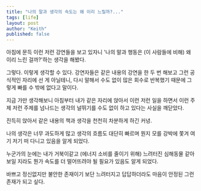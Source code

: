 ```yaml
---
title: "나의 말과 생각의 속도는 왜 이리 느릴까?..."
tags: [life]
layout: post
author: "Keith"
published: false
---
```


아침에 문득 이런 저런 강연들을 보고 있자니 '나의 말과 행동은 (이 사람들에 비해) 왜 이리 느린 걸까?'하는 생각을 해봤다.

그렇다. 이렇게 생각할 수 있다. 강연자들은 같은 내용의 강연을 한 두 번 해보고 그런 공식적인 자리에 선 게 아닐테니, 다시 말해서 수도 없이 많은 회수로 반복했기 때문에 그렇게 빠를 수 밖에 없다고 말이다.

지금 가만 생각해보니 아침부터 내가 같은 자리에 앉아서 이런 저런 일을 하면서 이런 주제 저런 주제를 넘나드는 생각의 널뛰기를 수도 없이 하고 있다는 사실을 깨닫았다.

진득히 앉아서 같은 내용의 책과 생각을 천천히 차분하게 하긴 커녕.

나의 생각은 너무 과도하게 많고 생각의 흐름도 대단히 빠르며 뭔지 모를 강박에 쫓겨 여기 저기 떠 다니고 있음을 알게 되었다. 

누군가의 눈에는 내가 거북이같고 (에너지 소비를 줄이기 위해) 느려터진 심해동물 같아보일 지라도 뭔가 속도를 더 떨어뜨려야 될 필요가 있음도 알게 되었다. 

바쁘고 정신없지만 불안한 존재이기 보단 느려터지고 답답하더라도 마음이 안정된 그런 존재가 되고 싶다.